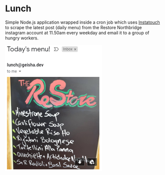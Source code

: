# Lunch

Simple Node.js application wrapped inside a cron job which uses <a href="https://github.com/drawrowfly/instagram-scraper">Instatouch</a> to scrape the latest post (daily menu) from the Restore Northbridge instagram account at 11.50am every weekday and email it to a group of hungry workers.

<img src="https://github.com/andyr00d/Lunch/blob/master/screenshot.PNG?raw=true"/>

